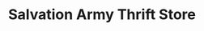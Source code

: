 ---
title: "Salvation Army Thrift Store"
url: /detroit/salvation-army-thrift-store/
shop: charity
---